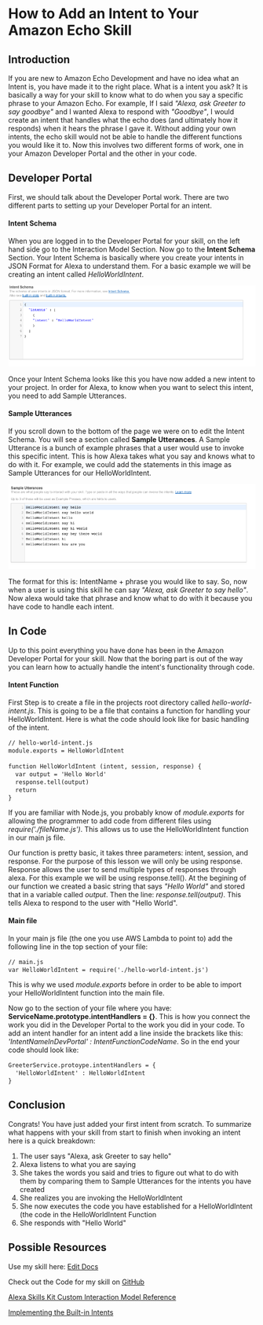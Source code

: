 # How to Add an Intent to Your Amazon Echo Skill

## Introduction

If you are new to Amazon Echo Development and have no idea what an Intent is, you have made it to the right place.  What is a intent you ask? It is basically a way for your skill to know what to do when you say a specific phrase to your Amazon Echo.  For example, If I said *"Alexa, ask Greeter to say goodbye"* and I wanted Alexa to respond with *"Goodbye"*,  I would create an intent that handles what the echo does (and ultimately how it responds) when it hears the phrase I gave it.  Without adding your own intents, the echo skill would not be able to handle the different functions you would like it to.  Now this involves two different forms of work, one in your Amazon Developer Portal and the other in your code.

## Developer Portal

First, we should talk about the Developer Portal work.  There are two different parts to setting up your Developer Portal for an intent.

#### Intent Schema

When you are logged in to the Developer Portal for your skill, on the left hand side go to the Interaction Model Section.  Now go to the **Intent Schema** Section.  Your Intent Schema is basically where you create your intents in JSON Format for Alexa to understand them. For a basic example we will be creating an intent called *HelloWorldIntent*.  

![HelloWorldIntentImage](https://github.com/acucciniello/BlogPostImages/blob/master/How-To-Add-Intent-To-Amazon-Echo-Skill/hello-world-intent.png)

Once your Intent Schema looks like this you have now added a new intent to your project.  In order for Alexa, to know when you want to select this intent, you need to add Sample Utterances.

#### Sample Utterances

If you scroll down to the bottom of the page we were on to edit the Intent Schema.  You will see a section called **Sample Utterances**.  A Sample Utterance is a bunch of example phrases that a user would use to invoke this specific intent.  This is how Alexa takes what you say and knows what to do with it.  For example, we could add the statements in this image as Sample Utterances for our HelloWorldIntent.  

![HelloWorldSampleUtterance](https://github.com/acucciniello/BlogPostImages/blob/master/How-To-Add-Intent-To-Amazon-Echo-Skill/h-w-samp-utt.png)

The format for this is: IntentName + phrase you would like to say.  So, now when a user is using this skill he can say *"Alexa, ask Greeter to say hello"*.  Now alexa would take that phrase and know what to do with it because you have code to handle each intent.  

## In Code

Up to this point everything you have done has been in the Amazon Developer Portal for your skill.  Now that the boring part is out of the way you can learn how to actually handle the intent's functionality through code.  

#### Intent Function

First Step is to create a file in the projects root directory called *hello-world-intent.js*.  This is going to be a file that contains a function for handling your HelloWorldIntent. Here is what the code should look like for basic handling of the intent.


```
// hello-world-intent.js
module.exports = HelloWorldIntent

function HelloWorldIntent (intent, session, response) {
  var output = 'Hello World'
  response.tell(output)
  return
}
```
If you are familiar with Node.js, you probably know of *module.exports* for allowing the programmer to add code from different files using *require('./fileName.js')*.  This allows us to use the HelloWorldIntent function in our main js file. 

Our function is pretty basic, it takes three parameters: intent, session, and response.  For the purpose of this lesson we will only be using response.  Response allows the user to send multiple types of responses through alexa.  For this example we will be using response.tell(). At the begining of our function we created a basic string that says *"Hello World"* and stored that in a variable called *output*.  Then the line: *response.tell(output)*.  This tells Alexa to respond to the user with "Hello World".  

#### Main file

In your main js file (the one you use AWS Lambda to point to) add the following line in the top section of your file:

```
// main.js
var HelloWorldIntent = require('./hello-world-intent.js')
```

This is why we used *module.exports* before in order to be able to import your HelloWorldIntent function into the main file. 

Now go to the section of your file where you have: **ServiceName.prototype.intentHandlers = {}**.  This is how you connect the work you did in the Developer Portal to the work you did in your code.  To add an intent handler for an intent add a line inside the brackets like this: *'IntentNameInDevPortal' : IntentFunctionCodeName*.  So in the end your code should look like:

```
GreeterService.protoype.intentHandlers = {
  'HelloWorldIntent' : HelloWorldIntent
}
```

## Conclusion 

Congrats! You have just added your first intent from scratch.  To summarize what happens with your skill from start to finish when invoking an intent here is a quick breakdown:

1. The user says "Alexa, ask Greeter to say hello"
2. Alexa listens to what you are saying
3. She takes the words you said and tries to figure out what to do with them by comparing them to Sample Utterances for the intents you have created
4. She realizes you are invoking the HelloWorldIntent
5. She now executes the code you have established for a HelloWorldIntent (the code in the HelloWorldIntent Function
6. She responds with "Hello World"


## Possible Resources

Use my skill here: [Edit Docs](https://www.amazon.com/Antonio-Cucciniello-Edit-Docs/dp/B01MYOGRD5/ref=sr_1_1?s=digital-skills&ie=UTF8&qid=1482104150&sr=1-1&keywords=edit+docs)

Check out the Code for my skill on [GitHub](https://github.com/acucciniello/alexa-open-doc)

[Alexa Skills Kit Custom Interaction Model Reference](https://developer.amazon.com/public/solutions/alexa/alexa-skills-kit/docs/alexa-skills-kit-interaction-model-reference)

[Implementing the Built-in Intents](https://developer.amazon.com/public/solutions/alexa/alexa-skills-kit/docs/implementing-the-built-in-intents)



